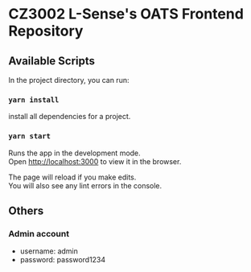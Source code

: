 # CZ3002 L-Sense's OATS Frontend Repository


## Available Scripts

In the project directory, you can run:

### `yarn install` 

install all dependencies for a project.

### `yarn start`

Runs the app in the development mode.\
Open [http://localhost:3000](http://localhost:3000) to view it in the browser.

The page will reload if you make edits.\
You will also see any lint errors in the console.

## Others

### Admin account
- username: admin
- password: password1234
